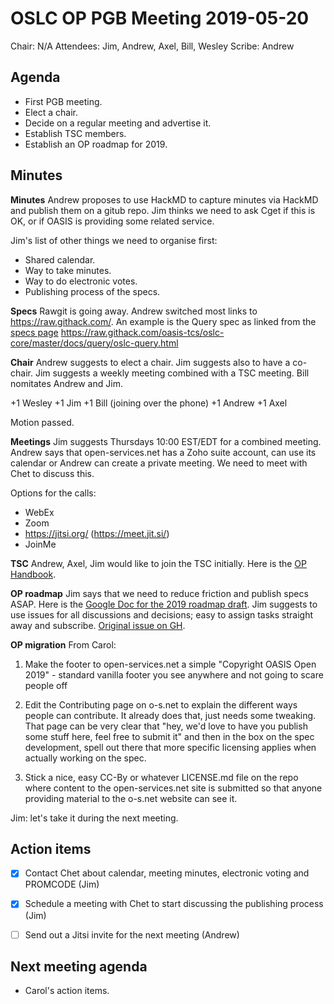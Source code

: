# OSLC OP PGB Meeting 2019-05-20

Chair: N/A
Attendees: Jim, Andrew, Axel, Bill, Wesley
Scribe: Andrew

## Agenda

* First PGB meeting.
* Elect a chair.
* Decide on a regular meeting and advertise it.
* Establish TSC members.
* Establish an OP roadmap for 2019.

## Minutes

**Minutes** Andrew proposes to use HackMD to capture minutes via HackMD and publish them on a gitub repo. Jim thinks we need to ask Cget if this is OK, or if OASIS is providing some related service.

Jim's list of other things we need to organise first:

- Shared calendar.
- Way to take minutes.
- Way to do electronic votes.
- Publishing process of the specs.

**Specs** Rawgit is going away. Andrew switched most links to https://raw.githack.com/. An example is the Query spec as linked from the [specs page](https://open-services.net/specifications/) https://raw.githack.com/oasis-tcs/oslc-core/master/docs/query/oslc-query.html

**Chair** Andrew suggests to elect a chair. Jim suggests also to have a co-chair. Jim suggests a weekly meeting combined with a TSC meeting. Bill nomitates Andrew and Jim.

+1 Wesley
+1 Jim
+1 Bill (joining over the phone)
+1 Andrew
+1 Axel

Motion passed.

**Meetings** Jim suggests Thursdays 10:00 EST/EDT for a combined meeting. Andrew says that open-services.net has a Zoho suite account, can use its calendar or Andrew can create a private meeting. We need to meet with Chet to discuss this.

Options for the calls:

- WebEx
- Zoom
- https://jitsi.org/ (https://meet.jit.si/)
- JoinMe

**TSC** Andrew, Axel, Jim would like to join the TSC initially. Here is the [OP Handbook](https://www.oasis-open.org/oasis-open-projects-handbook).

**OP roadmap** Jim says that we need to reduce friction and publish specs ASAP. Here is the [Google Doc for the 2019 roadmap draft](https://docs.google.com/document/d/1PGyFsL5Yy76_dZtdPITtKnX-7TL-1ZvfDvbL1qtetkU/edit?usp=sharing). Jim suggests to use issues for all discussions and decisions; easy to assign tasks straight away and subscribe. [Original issue on GH](https://github.com/oslc-op/oslc-specs/issues/26).

**OP migration** From Carol:

1) Make the footer to open-services.net a simple "Copyright OASIS Open 2019" - standard vanilla footer you see anywhere and not going to scare people off

2) Edit the Contributing page on o-s.net  to explain the different ways people can contribute. It already does that, just needs some tweaking. That page can be very clear that "hey, we'd love to have you publish some stuff here, feel free to submit it" and then in the box on the spec development, spell out there that more specific licensing applies when actually working on the spec.

3) Stick a nice, easy CC-By or whatever LICENSE.md file on the repo where content to the open-services.net site is submitted so that anyone providing material to the o-s.net website can see it.

Jim: let's take it during the next meeting.

## Action items

- [x] Contact Chet about calendar, meeting minutes, electronic voting and PROMCODE (Jim)

- [x] Schedule a meeting with Chet to start discussing the publishing process (Jim)

- [ ] Send out a Jitsi invite for the next meeting (Andrew)

## Next meeting agenda

- Carol's action items.